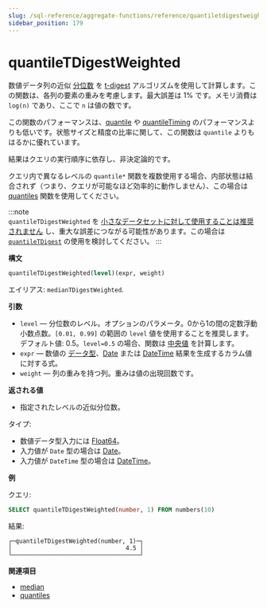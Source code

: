 ```yaml
---
slug: /sql-reference/aggregate-functions/reference/quantiletdigestweighted
sidebar_position: 179
---
```


# quantileTDigestWeighted

数値データ列の近似 [分位数](https://en.wikipedia.org/wiki/Quantile) を [t-digest](https://github.com/tdunning/t-digest/blob/master/docs/t-digest-paper/histo.pdf) アルゴリズムを使用して計算します。この関数は、各列の要素の重みを考慮します。最大誤差は 1% です。メモリ消費は `log(n)` であり、ここで `n` は値の数です。

この関数のパフォーマンスは、[quantile](../../../sql-reference/aggregate-functions/reference/quantile.md#quantile) や [quantileTiming](../../../sql-reference/aggregate-functions/reference/quantiletiming.md#quantiletiming) のパフォーマンスよりも低いです。状態サイズと精度の比率に関して、この関数は `quantile` よりもはるかに優れています。

結果はクエリの実行順序に依存し、非決定論的です。

クエリ内で異なるレベルの `quantile*` 関数を複数使用する場合、内部状態は結合されず（つまり、クエリが可能なほど効率的に動作しません）、この場合は [quantiles](../../../sql-reference/aggregate-functions/reference/quantiles.md#quantiles) 関数を使用してください。

:::note    
`quantileTDigestWeighted` を [小さなデータセットに対して使用することは推奨されません](https://github.com/tdunning/t-digest/issues/167#issuecomment-828650275) し、重大な誤差につながる可能性があります。この場合は [`quantileTDigest`](../../../sql-reference/aggregate-functions/reference/quantiletdigest.md) の使用を検討してください。
:::

**構文**

``` sql
quantileTDigestWeighted(level)(expr, weight)
```

エイリアス: `medianTDigestWeighted`.

**引数**

- `level` — 分位数のレベル。オプションのパラメータ。0から1の間の定数浮動小数点数。`[0.01, 0.99]` の範囲の `level` 値を使用することを推奨します。デフォルト値: 0.5。`level=0.5` の場合、関数は [中央値](https://en.wikipedia.org/wiki/Median) を計算します。
- `expr` — 数値の [データ型](../../../sql-reference/data-types/index.md#data_types)、[Date](../../../sql-reference/data-types/date.md) または [DateTime](../../../sql-reference/data-types/datetime.md) 結果を生成するカラム値に対する式。
- `weight` — 列の重みを持つ列。重みは値の出現回数です。

**返される値**

- 指定されたレベルの近似分位数。

タイプ:

- 数値データ型入力には [Float64](../../../sql-reference/data-types/float.md)。
- 入力値が `Date` 型の場合は [Date](../../../sql-reference/data-types/date.md)。
- 入力値が `DateTime` 型の場合は [DateTime](../../../sql-reference/data-types/datetime.md)。

**例**

クエリ:

``` sql
SELECT quantileTDigestWeighted(number, 1) FROM numbers(10)
```

結果:

``` text
┌─quantileTDigestWeighted(number, 1)─┐
│                                4.5 │
└────────────────────────────────────┘
```

**関連項目**

- [median](../../../sql-reference/aggregate-functions/reference/median.md#median)
- [quantiles](../../../sql-reference/aggregate-functions/reference/quantiles.md#quantiles)
